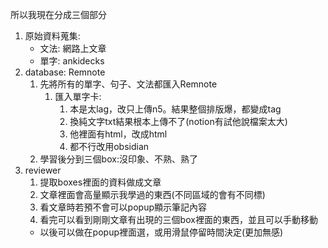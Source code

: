 所以我現在分成三個部分

1. 原始資料蒐集: 
   - 文法: 網路上文章
   - 單字: ankidecks
2. database: Remnote 
   1. 先將所有的單字、句子、文法都匯入Remnote
      1. 匯入單字卡:
         1. 本是太lag，改只上傳n5。結果整個排版爆，都變成tag
         2. 換純文字txt結果根本上傳不了(notion有試他說檔案太大)
         3. 他裡面有html，改成html
         4. 都不行改用obsidian
   2. 學習後分到三個box:沒印象、不熟、熟了
3. reviewer 
   1. 提取boxes裡面的資料做成文章
   2. 文章裡面會高量顯示我學過的東西(不同區域的會有不同標)
   3. 看文章時若預不會可以popup顯示筆記內容
   4. 看完可以看到剛剛文章有出現的三個box裡面的東西，並且可以手動移動
     - 以後可以做在popup裡面選，或用滑鼠停留時間決定(更加無感) 
